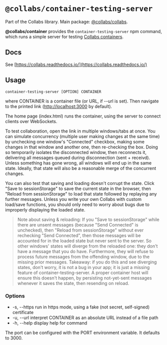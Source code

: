 # `@collabs/container-testing-server`

Part of the Collabs library. Main package: [@collabs/collabs](https://www.npmjs.com/package/@collabs/collabs).

**@collabs/container** provides the `container-testing-server` npm command, which runs a simple server for testing [Collabs containers](https://collabs.readthedocs.io/en/latest/guide/containers.html).

## Docs

See [https://collabs.readthedocs.io/](https://collabs.readthedocs.io/)

## Usage

`container-testing-server [OPTION] CONTAINER`

where CONTAINER is a container file (or URL, if --url is set). Then navigate to the printed link ([http://localhost:3000](http://localhost:3000) by default).

The home page (index.html) runs the container, using the server to connect clients over WebSockets.

To test collaboration, open the link in multiple windows/tabs at once. You can simulate concurrency (multiple user making changes at the same time) by unchecking one window's "Connected" checkbox, making some changes in that window and another one, then re-checking the box. Doing so temporarily isolates the disconnected window, then reconnects it, delivering all messages queued during disconnection (sent + receivd). Unless something has gone wrong, all windows will end up in the same state. Ideally, that state will also be a reasonable merge of the concurrent changes.

You can also test that saving and loading doesn't corrupt the state. Click "Save to sessionStorage" to save the current state in the browser, then "Reload from sessionStorage" to load that state followed by replaying any further messages. Unless you write your own Collabs with custom load/save functions, you should only need to worry about bugs due to improperly displaying the loaded state.

> Note about saving & reloading: If you "Save to sessionStorage" while there are unsent messages (because "Send Connected" is unchecked), then "Reload from sessionStorage" without ever rechecking "Send Connected", then those messages will be accounted for in the loaded state but never sent to the server. So other windows' states will diverge from the reloaded one: they don't have a message that you do have. Furthermore, they will refuse to process future messages from the offending window, due to the missing prior messages.
> Takeaway: if you do this and see diverging states, don't worry, it is not a bug in your app; it is just a missing feature of container-testing-server. A proper container host will ensure this doesn't happen, by persisting not-yet-sent messages whenever it saves the state, then resending on reload.

### Options

- -s, --https run in https mode, using a fake (not secret, self-signed) certificate
- -u, --url interpret CONTAINER as an absolute URL instead of a file path
- -h, --help display help for command

The port can be configured with the PORT environment variable. It defaults to 3000.
